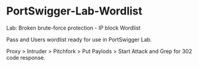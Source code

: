 # PortSwigger-Lab-Wordlist
Lab: Broken brute-force protection - IP block Wordlist

Pass and Users wordlist ready for use in PortSwigger Lab.

Proxy > Intruder > Pitchfork  > Put Paylods > Start Attack and Grep for 302 code response.

